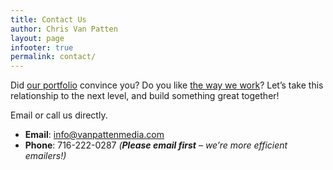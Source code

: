 ```yaml
---
title: Contact Us
author: Chris Van Patten
layout: page
infooter: true
permalink: contact/
---
```


Did [our portfolio][1] convince you? Do you like [the way we work][2]? Let’s take this relationship to the next level, and build something great together!

 [1]: http://www.vanpattenmedia.com/clients/ "Clients"
 [2]: http://www.vanpattenmedia.com/websites/ "Methods"

Email or call us directly.

+   **Email**: info@vanpattenmedia.com
+   **Phone**: 716-222-0287 *(**Please email first** – we’re more efficient emailers!)*

